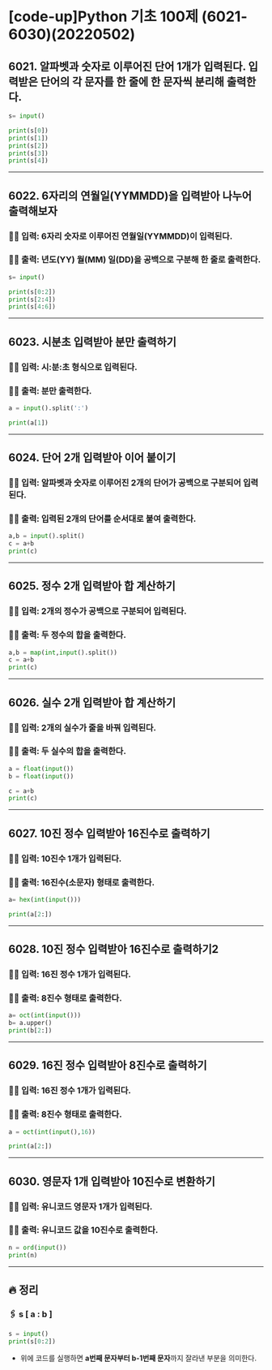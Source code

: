 # [code-up]Python 기초 100제 (6021-6030)(20220502)

## 6021. 알파벳과 숫자로 이루어진 단어 1개가 입력된다. 입력받은 단어의 각 문자를 한 줄에 한 문자씩 분리해 출력한다.

```python
s= input()

print(s[0])
print(s[1])
print(s[2])
print(s[3])
print(s[4])

```

---

## 6022. 6자리의 연월일(YYMMDD)을 입력받아 나누어 출력해보자

### ✍🏻 입력: 6자리 숫자로 이루어진 연월일(YYMMDD)이 입력된다.

### ✍🏻 출력: 년도(YY) 월(MM) 일(DD)을 공백으로 구분해 한 줄로 출력한다.

```python
s= input()

print(s[0:2])
print(s[2:4])
print(s[4:6])
```

---

## 6023. 시분초 입력받아 분만 출력하기

### ✍🏻 입력: 시:분:초 형식으로 입력된다.

### ✍🏻 출력: 분만 출력한다.

```python
a = input().split(':')

print(a[1])
```

---

## 6024. 단어 2개 입력받아 이어 붙이기

### ✍🏻 입력: 알파벳과 숫자로 이루어진 2개의 단어가 공백으로 구분되어 입력된다.

### ✍🏻 출력: 입력된 2개의 단어를 순서대로 붙여 출력한다.

```python
a,b = input().split()
c = a+b
print(c)
```

---

## 6025. 정수 2개 입력받아 합 계산하기

### ✍🏻 입력: 2개의 정수가 공백으로 구분되어 입력된다.

### ✍🏻 출력: 두 정수의 합을 출력한다.

```python
a,b = map(int,input().split())
c = a+b
print(c)
```

---

## 6026. 실수 2개 입력받아 합 계산하기

### ✍🏻 입력: 2개의 실수가 줄을 바꿔 입력된다.

### ✍🏻 출력: 두 실수의 합을 출력한다.

```python
a = float(input())
b = float(input())

c = a+b
print(c)
```

---

## 6027. 10진 정수 입력받아 16진수로 출력하기

### ✍🏻 입력: 10진수 1개가 입력된다.

### ✍🏻 출력: 16진수(소문자) 형태로 출력한다.

```python
a= hex(int(input()))

print(a[2:])
```

---

## 6028. 10진 정수 입력받아 16진수로 출력하기2

### ✍🏻 입력: 16진 정수 1개가 입력된다.

### ✍🏻 출력: 8진수 형태로 출력한다.

```python
a= oct(int(input()))
b= a.upper()
print(b[2:])
```

---

## 6029. 16진 정수 입력받아 8진수로 출력하기

### ✍🏻 입력: 16진 정수 1개가 입력된다.

### ✍🏻 출력: 8진수 형태로 출력한다.

```python
a = oct(int(input(),16))

print(a[2:])
```

---

## 6030. 영문자 1개 입력받아 10진수로 변환하기

### ✍🏻 입력: 유니코드 영문자 1개가 입력된다.

### ✍🏻 출력: 유니코드 값을 10진수로 출력한다.

```python
n = ord(input())
print(n)

```

---

## 🔥 정리

### 🖇 s [ a : b ]

```python
s = input()
print(s[0:2])
```

- 위에 코드를 실행하면 **a번째 문자부터 b-1번째 문자**까지 잘라낸 부분을 의미한다.
